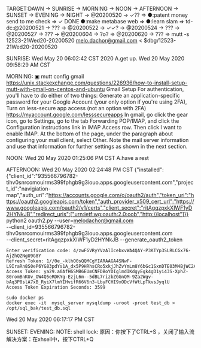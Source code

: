 TARGET:DAWN → SUNRISE → MORNING → NOON → AFTERNOON → SUNSET → EVENING → NIGHT → @20200520 → ✓?? ⇒ 
●:patent money send to me check ⇒ ✓ DONE
●:make metabase web ⇒ 
●:learn slam ⇒ 
td-dc:@20200521 → ??? → @20200522 → ✓✓? → @20200524 → ??? → @20200527 → ??? → @20200604 → ?o? ⇒ @20200620 → ??? ⇒ 
mutt -s 12523-21Wed20-20200520 melo.dachor@gmail.com < $dbg/12523-21Wed20-20200520

SUNRISE:
Wed May 20 06:02:42 CST 2020
	A.get up.
Wed 20 May 2020 09:58:29 AM CST
	
MORNING:
    ▣ mutt config gmail
    https://unix.stackexchange.com/questions/226936/how-to-install-setup-mutt-with-gmail-on-centos-and-ubuntu
    Gmail Setup
    For authentication, you'll have to do either of two things:
    Generate an application-specific password for your Google Account (your only option if you're using 2FA),
    Turn on less-secure app access (not an option with 2FA)
    https://myaccount.google.com/lesssecureapps
    In gmail, go click the gear icon, go to Settings, go to the tab Forwarding POP/IMAP, and click the Configuration instructions link in IMAP Access row.
    Then click I want to enable IMAP. At the bottom of the page, under the paragraph about configuring your mail client, select Other. Note the mail server information and use that information for further settings as shown in the next section.

NOON:
Wed 20 May 2020 01:25:06 PM CST
    A.have a rest

AFTERNOON:
Wed 20 May 2020 02:24:48 PM CST
    {"installed":{"client_id":"935566796782-tihv0snrcomouirms399fphgb9g3iouo.apps.googleusercontent.com","project_id":"navigiation-map","auth_uri":"https://accounts.google.com/o/oauth2/auth","token_uri":"https://oauth2.googleapis.com/token","auth_provider_x509_cert_url":"https://www.googleapis.com/oauth2/v1/certs","client_secret":"ritAgqzpxkXIWF1yD2HYNkJB","redirect_uris":["urn:ietf:wg:oauth:2.0:oob","http://localhost"]}}
    python2 oauth2.py --user=melodachor@gmail.com \
    --client_id=935566796782-tihv0snrcomouirms399fphgb9g3iouo.apps.googleusercontent.com \
    --client_secret=ritAgqzpxkXIWF1yD2HYNkJB --generate_oauth2_token

    Enter verification code: 4/zwFGVRyYVzAlIcebxvWA4QAY-P3KTYp3SLRLCGx76-AjZhQZNgU9G8Y
    Refresh Token: 1//0e_-klhO0sQQMCgYIARAAGA4SNwF-L9IraRn8S0eP6YG83pdYs1A_dx5P9HRhsCRo5xkjJhZvYmLm8Y6bGc1SxnDTE03M4BjWC2A
    Access Token: ya29.a0AfH6SMB6EUmCNFDBoYDIglmdIKdgyEgk4gD1yi43S-XphZ-80romBnKUv_OW4Q5eRDKYg-EzjL6m--5dBL7rizbZGGnQM-9Za2Wgv-bAq3P8slA7xB_RyiX7lmYIHvifR66V6n3-LbyFCHI9xODcVfWtLpTkvsJyqlU
    Access Token Expiration Seconds: 3599

    sudo docker ps 
    docker exec -it  mysql_server mysqldump -uroot -proot test_db > /opt/sql_bak/test_db.sql
Wed 20 May 2020 06:17:17 PM CST



SUNSET:
EVENING:
NOTE:
    shell lock:
    原因：你按下了CTRL+S ，关闭了输入流
    解决方案：在xhsell中，按下CTRL+Q
